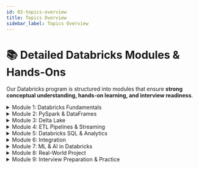 ```yaml
---
id: 02-topics-overview
title: Topics Overview
sidebar_label: Topics Overview
---
```


# 📚 Detailed Databricks Modules & Hands-Ons

Our Databricks program is structured into modules that ensure **strong conceptual understanding, hands-on learning, and interview readiness**.

<details>
<summary>Module 1: Databricks Fundamentals</summary>

**Focus Area:** Workspace setup, Clusters, Repos  
**Hands-On Outcome:** Cluster setup, workspace navigation, creating Repos, running notebooks  

<details>
<summary>Topics & Subtopics</summary>

- **Introduction to Databricks**
  - Overview of Databricks and the Lakehouse architecture
  - Comparing Databricks with Snowflake and Synapse
  - Key components: Workspace, Clusters, DBFS, Jobs, and Repos
- **Cluster Management**
  - Types of clusters: All-purpose, Job, High concurrency
  - Creating and configuring clusters, autoscaling options
  - Monitoring cluster performance and troubleshooting
- **DBFS & Repositories**
  - Working with Databricks File System (DBFS)
  - Mounting external storage (S3, ADLS)
  - Git integration and version control with Repos

</details>

<details>
<summary>Practical Exercises</summary>

- Launch Databricks workspace and create clusters  
- Explore notebooks and DBFS, mount S3/ADLS storage  
- Create a Repo, link GitHub, and perform push/pull operations  

</details>

</details>

<details>
<summary>Module 2: PySpark & DataFrames</summary>

**Focus Area:** Data ingestion, transformations, and optimizations  
**Hands-On Outcome:** Load, transform, and optimize data using PySpark  

<details>
<summary>Topics & Subtopics</summary>

- **Spark Architecture**
  - Understanding Driver, Executors, DAGs, and lazy evaluation
- **DataFrames vs RDDs**
  - Differences, use-cases, and performance considerations
  - Schema inspection and validation
- **Transformations & Actions**
  - Narrow vs wide transformations
  - Filter, map, groupBy, and join operations
- **Advanced PySpark Techniques**
  - Window functions, broadcast joins, and skew handling
  - User-defined functions (UDFs)
  - PySpark SQL API
- **Performance Optimization**
  - Partitioning, caching, and bucketing
  - Using `EXPLAIN` to analyze query plans
  - Practical performance tuning tips

</details>

<details>
<summary>Practical Exercises</summary>

- Load CSV/JSON into DataFrames and perform filters, aggregations, and joins  
- Apply advanced PySpark transformations including window functions and UDFs  
- Optimize queries using caching, partitioning, and `EXPLAIN` for DAG analysis  

</details>

</details>

<details>
<summary>Module 3: Delta Lake</summary>

**Focus Area:** Delta Lake fundamentals, versioning, and data reliability  
**Hands-On Outcome:** Build Delta tables, perform MERGE operations, and implement Time Travel  

<details>
<summary>Topics & Subtopics</summary>

- **Delta Lake Basics**
  - ACID transactions, schema enforcement, and MERGE operations
- **Medallion Architecture**
  - Bronze → Silver → Gold design for layered data storage
- **Time Travel & Versioning**
  - Querying previous versions of data
  - Rollback scenarios
- **Optimization Techniques**
  - OPTIMIZE, Z-Ordering, and VACUUM for performance

</details>

<details>
<summary>Practical Exercises</summary>

- Create Delta tables and explore schema enforcement and Time Travel  
- Perform INSERT, UPDATE, DELETE, MERGE operations  
- Build a Bronze → Silver → Gold pipeline for a sample dataset  

</details>

</details>

<details>
<summary>Module 4: ETL Pipelines & Streaming</summary>

**Focus Area:** Batch and streaming ETL pipelines, incremental data processing  
**Hands-On Outcome:** Develop end-to-end pipelines including Auto Loader and structured streaming  

<details>
<summary>Topics & Subtopics</summary>

- **Batch ETL Pipelines**
  - Design incremental ETL processes
- **Auto Loader**
  - Real-time file ingestion and schema handling
- **Structured Streaming**
  - Streaming concepts, triggers, and watermarks
- **Late-Arriving Data Handling**
  - Techniques to manage late data in streaming pipelines

</details>

<details>
<summary>Practical Exercises</summary>

- Build a batch ETL pipeline with incremental loads  
- Configure Auto Loader for streaming ingestion  
- Implement structured streaming with triggers, watermarks, and late data handling  

</details>

</details>

<details>
<summary>Module 5: Databricks SQL & Analytics</summary>

**Focus Area:** Querying Delta tables and creating dashboards  
**Hands-On Outcome:** Build SQL queries and interactive dashboards for data insights  

<details>
<summary>Topics & Subtopics</summary>

- **Databricks SQL Overview**
  - SQL workspace and querying capabilities
- **Querying Delta Tables**
  - Joins, aggregations, and window functions
- **Dashboards & Visualizations**
  - Creating interactive charts and reports
- **Query Optimization**
  - Caching strategies and `EXPLAIN` usage

</details>

<details>
<summary>Practical Exercises</summary>

- Run SQL queries on Delta tables for analytics  
- Create interactive dashboards with charts and filters  
- Optimize queries using caching and query plan analysis  

</details>

</details>

<details>
<summary>Module 6: Integration</summary>

**Focus Area:** External system integration and data visualization  
**Hands-On Outcome:** Connect Databricks to Snowflake, Power BI, and REST APIs  

<details>
<summary>Topics & Subtopics</summary>

- **Snowflake Integration**
  - Data exchange between Databricks and Snowflake
- **Power BI Integration**
  - Creating live dashboards from Delta tables
- **REST API Integration**
  - Programmatic data ingestion and exports
- **Automated Data Ingestion**
  - Scheduling and monitoring pipelines

</details>

<details>
<summary>Practical Exercises</summary>

- Connect Databricks to Snowflake and push data  
- Create Power BI dashboards from Databricks data  
- Use REST API to ingest or export sample datasets  

</details>

</details>

<details>
<summary>Module 7: ML & AI in Databricks</summary>

**Focus Area:** Machine learning workflow and AutoML  
**Hands-On Outcome:** Track ML experiments, train models, and deploy pipelines  

<details>
<summary>Topics & Subtopics</summary>

- **MLflow Experiment Tracking**
  - Logging experiments and tracking metrics
- **Model Registry**
  - Registering, versioning, and deploying models
- **Databricks AutoML**
  - Automated model training and hyperparameter tuning
- **ML Integration with ETL**
  - Using processed Delta tables as ML inputs

</details>

<details>
<summary>Practical Exercises</summary>

- Track experiments using MLflow and deploy a simple model  
- Train models with AutoML and evaluate performance  
- Integrate ML workflow with ETL pipeline data  

</details>

</details>

<details>
<summary>Module 8: Real-World Project</summary>

**Focus Area:** End-to-end pipeline implementation  
**Hands-On Outcome:** Build complete ETL, streaming, visualization, and optional ML project  

<details>
<summary>Topics & Subtopics</summary>

- End-to-End Implementation: Ingest → Transform → Load → Visualize  
- CI/CD and Job Automation  
- Project Documentation and Review  

</details>

<details>
<summary>Practical Exercises</summary>

- Build a complete pipeline using Bronze → Silver → Gold architecture  
- Schedule and monitor jobs, implement error handling  
- Deliver project with documentation and dashboards  

</details>

</details>

<details>
<summary>Module 9: Interview Preparation & Practice</summary>

**Focus Area:** Mock interviews and coding challenges  
**Hands-On Outcome:** Real interview simulation with PySpark, Delta Lake, and SQL exercises  

<details>
<summary>Topics & Subtopics</summary>

- Common interview questions for Databricks and PySpark  
- Case studies: incremental ETL, pipeline troubleshooting  
- Coding challenges: transformations, merges, and streaming  

</details>

<details>
<summary>Practical Exercises</summary>

- Solve PySpark transformation and Delta merge exercises  
- Write SQL queries for practical scenarios  
- Conduct mock interviews and review solutions  

</details>

</details>
